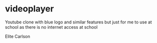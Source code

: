# videoplayer
Youtube clone with blue logo and similar features but just for me to use at school
as there is no internet access at school

Elite Carlson
